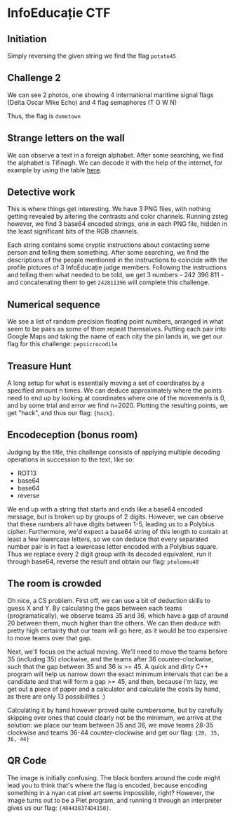 # InfoEducație CTF

## Initiation

Simply reversing the given string we find the flag `potato45`

## Challenge 2

We can see 2 photos, one showing 4 international maritime signal flags (Delta Oscar Mike Echo) and 4 flag semaphores (T O W N)

Thus, the flag is `dometown`

## Strange letters on the wall

We can observe a text in a foreign alphabet. After some searching, we find the alphabet is Tifinagh. We can decode it with the help of the internet, for example by using the table [here](https://en.wikipedia.org/wiki/Berber_Latin_alphabet).

## Detective work

This is where things get interesting. We have 3 PNG files, with nothing getting revealed by altering the contrasts and color channels. Running zsteg however, we find 3 base64 encoded strings, one in each PNG file, hidden in the least significant bits of the RGB channels.

Each string contains some cryptic instructions about contacting some person and telling them something. After some searching, we find the descriptions of the people mentioned in the instructions to coincide with the profile pictures of 3 InfoEducație judge members. Following the instructions and telling them what needed to be told, we get 3 numbers - 242 396 811 - and concatenating them to get `242811396` will complete this challenge.

## Numerical sequence

We see a list of random precision floating point numbers, arranged in what seem to be pairs as some of them repeat themselves. Putting each pair into Google Maps and taking the name of each city the pin lands in, we get our flag for this challenge: `pepsicrocodile`

## Treasure Hunt

A long setup for what is essentially moving a set of coordinates by a specified amount n times. We can deduce approximately where the points need to end up by looking at coordinates where one of the movements is 0, and by some trial and error we find n=2020. Plotting the resulting points, we get "hack", and thus our flag: `{hack}`.

## Encodeception (bonus room)

Judging by the title, this challenge consists of applying multiple decoding operations in succession to the text, like so:

- ROT13
- base64
- base64
- reverse

We end up with a string that starts and ends like a base64 encoded message, but is broken up by groups of 2 digits. However, we can observe that these numbers all have digits between 1-5, leading us to a Polybius cipher. Furthermore, we'd expect a base64 string of this length to contain at least a few lowercase letters, so we can deduce that every separated number pair is in fact a lowercase letter encoded with a Polybius square. Thus we replace every 2 digit group with its decoded equivalent, run it through base64, reverse the result and obtain our flag: `ptolomeu48`

## The room is crowded

Oh nice, a CS problem. First off, we can use a bit of deduction skills to guess X and Y. By calculating the gaps between each teams (programatically), we observe teams 35 and 36, which have a gap of around 20 between them, much higher than the others. We can then deduce with pretty high certainty that our team will go here, as it would be too expensive to move teams over that gap.

Next, we'll focus on the actual moving. We'll need to move the teams before 35 (including 35) clockwise, and the teams after 36 counter-clockwise, such that the gap between 35 and 36 is >= 45. A quick and dirty C++ program will help us narrow down the exact minimum intervals that can be a candidate and that will form a gap >= 45,  and then, because I'm lazy, we get out a piece of paper and a calculator and calculate the costs by hand, as there are only 13 possibilities :)

Calculating it by hand however proved quite cumbersome, but by carefully skipping over ones that could clearly not be the minimum, we arrive at the solution: we place our team between 35 and 36, we move teams 28-35 clockwise and teams 36-44 counter-clockwise and get our flag: `{28, 35, 36, 44}`

## QR Code

The image is initially confusing. The black borders around the code might lead you to think that's where the flag is encoded, because encoding something in a nyan cat pixel art seems impossible, right? However, the image turns out to be a Piet program, and running it through an interpreter gives us our flag: `{484438374D4150}`.
